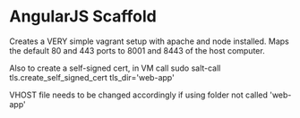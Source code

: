 # AngularJS Scaffold

Creates a VERY simple vagrant setup with apache and node installed.  Maps the default 80 and 443 ports to 8001 and 8443 of the host computer. 

Also to create a self-signed cert, in VM call
sudo salt-call tls.create_self_signed_cert tls_dir='web-app'

VHOST file needs to be changed accordingly if using folder not called 'web-app'